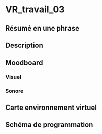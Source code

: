 # VR_travail_03

## Résumé en une phrase

## Description

## Moodboard

### Visuel

### Sonore

## Carte environnement virtuel

## Schéma de programmation

